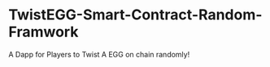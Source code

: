 # TwistEGG-Smart-Contract-Random-Framwork
A Dapp for Players to Twist A EGG on chain randomly!
  
                 